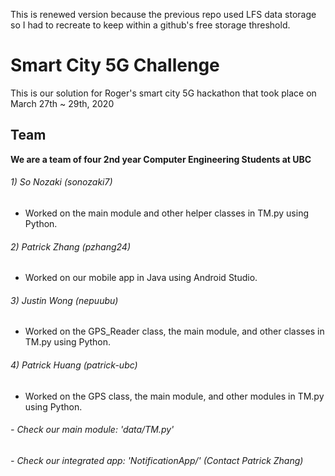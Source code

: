 This is renewed version because the previous repo used LFS data storage so I had to recreate to keep within a github's free storage threshold.

# Smart City 5G Challenge
This is our solution for Roger's smart city 5G hackathon that took place on March 27th ~ 29th, 2020

## Team 
**We are a team of four 2nd year Computer Engineering Students at UBC**
###### 1) So Nozaki        (sonozaki7)
 - Worked on the main module and other helper classes in TM.py using Python.
###### 2) Patrick Zhang    (pzhang24)
 - Worked on our mobile app in Java using Android Studio.
###### 3) Justin Wong      (nepuubu)
 - Worked on the GPS_Reader class, the main module, and other classes in TM.py using Python.
###### 4) Patrick Huang    (patrick-ubc)
 - Worked on the GPS class, the main module, and other modules in TM.py using Python.



###### - Check our main module: 'data/TM.py'
###### - Check our integrated app: 'NotificationApp/' (Contact Patrick Zhang)

